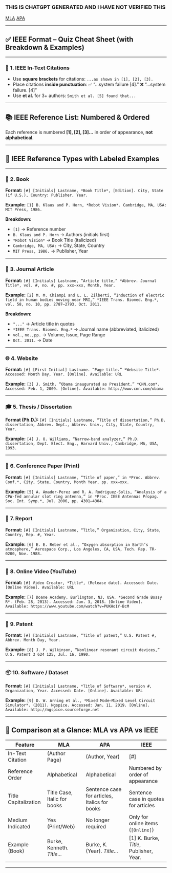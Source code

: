 ### THIS IS CHATGPT GENERATED AND I HAVE NOT VERIFIED THIS

[MLA](https://github.com/Maaz-319/temp/blob/main/MLA.md)
[APA](https://github.com/Maaz-319/temp/blob/main/APA.md)

---

## ✅ IEEE Format – Quiz Cheat Sheet (with Breakdown & Examples)

---

### 📌 **1. IEEE In-Text Citations**

* Use **square brackets** for citations:
  `...as shown in [1], [2], [3].`
* Place citations **inside punctuation**:
  ✅ “...system failure \[4].”
  ❌ “...system failure. \[4]”
* Use **et al.** for 3+ authors:
  `Smith et al. [5] found that...`

---

## 📚 IEEE Reference List: Numbered & Ordered

Each reference is numbered **\[1], \[2], \[3]...** in order of appearance, **not alphabetical**.

---

## 🔎 IEEE Reference Types with Labeled Examples

---

### 📘 **2. Book**

**Format:**
`[#] [Initials] Lastname, *Book Title*, [Edition]. City, State (if U.S.), Country: Publisher, Year.`

**Example:**
`[1] B. Klaus and P. Horn, *Robot Vision*. Cambridge, MA, USA: MIT Press, 1986.`

**Breakdown:**

* `[1]` → Reference number
* `B. Klaus and P. Horn` → Authors (initials first)
* `*Robot Vision*` → Book Title (italicized)
* `Cambridge, MA, USA:` → City, State, Country
* `MIT Press, 1986.` → Publisher, Year

---

### 📰 **3. Journal Article**

**Format:**
`[#] [Initials] Lastname, “Article title,” *Abbrev. Journal Title*, vol. #, no. #, pp. xxx–xxx, Month, Year.`

**Example:**
`[2] M. M. Chiampi and L. L. Zilberti, “Induction of electric field in human bodies moving near MRI,” *IEEE Trans. Biomed. Eng.*, vol. 58, no. 10, pp. 2787–2793, Oct. 2011.`

**Breakdown:**

* `"..."` → Article title in quotes
* `*IEEE Trans. Biomed. Eng.*` → Journal name (abbreviated, italicized)
* `vol.`, `no.`, `pp.` → Volume, Issue, Page Range
* `Oct. 2011.` → Date

---

### 🌐 **4. Website**

**Format:**
`[#] [First Initial] Lastname. “Page title.” *Website Title*. Accessed: Month Day, Year. [Online]. Available: URL`

**Example:**
`[3] J. Smith. “Obama inaugurated as President.” *CNN.com*. Accessed: Feb. 1, 2009. [Online]. Available: http://www.cnn.com/obama`

---

### 🎓 **5. Thesis / Dissertation**

**Format (Ph.D.):**
`[#] [Initials] Lastname, “Title of dissertation,” Ph.D. dissertation, Abbrev. Dept., Abbrev. Univ., City, State, Country, Year.`

**Example:**
`[4] J. O. Williams, “Narrow-band analyzer,” Ph.D. dissertation, Dept. Elect. Eng., Harvard Univ., Cambridge, MA, USA, 1993.`

---

### 📄 **6. Conference Paper (Print)**

**Format:**
`[#] [Initials] Lastname, “Title of paper,” in *Proc. Abbrev. Conf.*, City, State, Country, Month Year, pp. xxx–xxx.`

**Example:**
`[5] A. Amador-Perez and R. A. Rodriguez-Solis, “Analysis of a CPW-fed annular slot ring antenna,” in *Proc. IEEE Antennas Propag. Soc. Int. Symp.*, Jul. 2006, pp. 4301–4304.`

---

### 🧾 **7. Report**

**Format:**
`[#] [Initials] Lastname, “Title,” Organization, City, State, Country, Rep. #, Year.`

**Example:**
`[6] E. E. Reber et al., “Oxygen absorption in Earth’s atmosphere,” Aerospace Corp., Los Angeles, CA, USA, Tech. Rep. TR-0200, Nov. 1988.`

---

### 📼 **8. Online Video (YouTube)**

**Format:**
`[#] Video Creator, *Title*, (Release date). Accessed: Date. [Online Video]. Available: URL`

**Example:**
`[7] Doane Academy, Burlington, NJ, USA. *Second Grade Bossy R*. (Feb. 28, 2013). Accessed: Jun. 3, 2018. [Online Video]. Available: https://www.youtube.com/watch?v=PUKHo1Y-BcM`

---

### 🔬 **9. Patent**

**Format:**
`[#] [Initials] Lastname, “Title of patent,” U.S. Patent #, Abbrev. Month Day, Year.`

**Example:**
`[8] J. P. Wilkinson, “Nonlinear resonant circuit devices,” U.S. Patent 3 624 125, Jul. 16, 1990.`

---

### 📦 **10. Software / Dataset**

**Format:**
`[#] [Initials] Lastname, *Title of Software*, version #, Organization, Year. Accessed: Date. [Online]. Available: URL`

**Example:**
`[9] D. W. Arning et al., *Mixed Mode–Mixed Level Circuit Simulator*. (2011). Ngspice. Accessed: Jan. 11, 2019. [Online]. Available: http://ngspice.sourceforge.net`

---

## 🔁 Comparison at a Glance: MLA vs APA vs IEEE

| Feature              | MLA                          | APA                                           | IEEE                                     |
| -------------------- | ---------------------------- | --------------------------------------------- | ---------------------------------------- |
| In-Text Citation     | (Author Page)                | (Author, Year)                                | \[#]                                     |
| Reference Order      | Alphabetical                 | Alphabetical                                  | Numbered by order of appearance          |
| Title Capitalization | Title Case, Italic for books | Sentence case for articles, Italics for books | Sentence case in quotes for articles     |
| Medium Indicated     | Yes (Print/Web)              | No longer required                            | Only for online items (`[Online]`)       |
| Example (Book)       | Burke, Kenneth. *Title*...   | Burke, K. (Year). *Title*...                  | \[1] K. Burke, *Title*, Publisher, Year. |

---